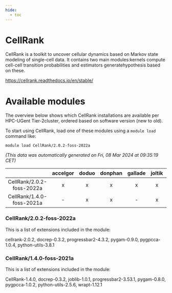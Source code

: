```yaml
---
hide:
  - toc
---
```


CellRank
========


CellRank is a toolkit to uncover cellular dynamics based on Markov state modeling of single-cell data.  It contains two main modules:kernels compute cell-cell transition probabilities and estimators generatehypothesis based on these.

https://cellrank.readthedocs.io/en/stable/
# Available modules


The overview below shows which CellRank installations are available per HPC-UGent Tier-2cluster, ordered based on software version (new to old).

To start using CellRank, load one of these modules using a `module load` command like:

```shell
module load CellRank/2.0.2-foss-2022a
```

*(This data was automatically generated on Fri, 08 Mar 2024 at 09:35:19 CET)*  

| |accelgor|doduo|donphan|gallade|joltik|skitty|
| :---: | :---: | :---: | :---: | :---: | :---: | :---: |
|CellRank/2.0.2-foss-2022a|x|x|x|x|x|x|
|CellRank/1.4.0-foss-2021a|-|x|x|-|x|x|


### CellRank/2.0.2-foss-2022a

This is a list of extensions included in the module:

cellrank-2.0.2, docrep-0.3.2, progressbar2-4.3.2, pygam-0.9.0, pygpcca-1.0.4, python-utils-3.8.1

### CellRank/1.4.0-foss-2021a

This is a list of extensions included in the module:

CellRank-1.4.0, docrep-0.3.2, joblib-1.0.1, progressbar2-3.53.1, pygam-0.8.0, pygpcca-1.0.2, python-utils-2.5.6, wrapt-1.12.1